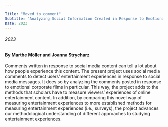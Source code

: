 ```yaml
---

Title: "Moved to comment"
Subtitle: "Analyzing Social Information Created in Response to Emotional Corporate Films"
Date: 2023
---
```

###### 2023
#### By Marthe Möller and Joanna Strycharz


Comments written in response to social media content can tell a lot about how people experience this content. The present project uses social media comments to detect users’ entertainment experiences in response to social media messages. It does so by analyzing the comments posted in response to emotional corporate films in particular. This way, the project adds to the methods that scholars have to measure viewers’ experiences of online entertainment content. In addition, by comparing this novel way of measuring entertainment experiences to more established methods for measuring entertainment experiences (i.e., surveys), the project advances our methodological understanding of different approaches to studying entertainment experiences.


